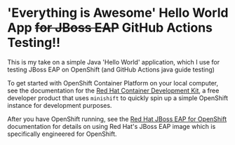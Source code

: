 # 'Everything is Awesome' Hello World App ~~for JBoss EAP~~ GitHub Actions Testing!!

This is my take on a simple Java 'Hello World' application, which I use for testing JBoss EAP on OpenShift (and GitHub Actions java guide testing)

To get started with OpenShift Container Platform on your local computer, see the documentation for the [Red Hat Container Development Kit](https://access.redhat.com/documentation/en-us/red_hat_container_development_kit/), a free developer product that uses `minishift` to quickly spin up a simple OpenShift instance for development purposes.

After you have OpenShift running, see the [Red Hat JBoss EAP for OpenShift](https://access.redhat.com/documentation/en-us/red_hat_jboss_middleware_for_openshift/3/single/red_hat_jboss_enterprise_application_platform_for_openshift/) documentation for details on using Red Hat's JBoss EAP image which is specifically engineered for OpenShift.
